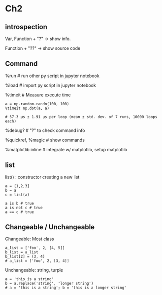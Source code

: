 # Ch2

## introspection

Var, Function + "?" -> show info.

Function + "??" -> show source code

## Command

%run # run other py script in jupyter notebook

%load # import py script in jupyter notebook

%timeit # Measure execute time

    a = np.random.randn(100, 100)
    %timeit np.dot(a, a)
    
    # 57.3 µs ± 1.91 µs per loop (mean ± std. dev. of 7 runs, 10000 loops each)
    
%debug? # "?" to check command info

%quickref, %magic # show commands

%matplotlib inline # integrate w/ matplotlib, setup matplotlib

## list

list() : constructor creating a new list

    a = [1,2,3]
    b = a
    c = list(a)
    
    a is b # true
    a is not c # true
    a == c # true
    
## Changeable / Unchangeable

Changeable: Most class

    a_list = ['foo', 2, [4, 5]]
    b_list = a_list
    b_list[2] = (3, 4)
    # a_list = ['foo', 2, [3, 4]]
    
Unchangeable: string, turple

    a = 'this is a string'
    b = a.replace('string', 'longer string')
    # a = 'this is a string'; b = 'this is a longer string'

    